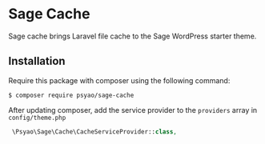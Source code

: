 # Sage Cache

Sage cache brings Laravel file cache to the Sage WordPress starter theme.

## Installation

Require this package with composer using the following command:

```shell
$ composer require psyao/sage-cache
```

After updating composer, add the service provider to the `providers` array in `config/theme.php`

```php
 \Psyao\Sage\Cache\CacheServiceProvider::class,
```
